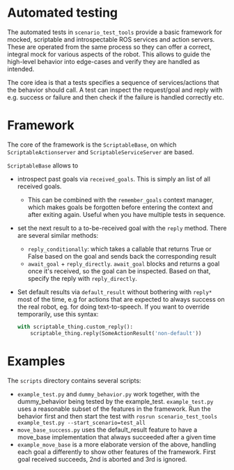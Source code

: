 # Automated testing

The automated tests in `scenario_test_tools` provide a basic framework for 
mocked, scriptable and introspectable ROS services and action servers.
These are operated from the same process so they can offer a correct, integral mock for various aspects of the robot.
This allows to guide the high-level behavior into edge-cases and verify they are handled as intended. 

The core idea is that a tests specifies a sequence of services/actions that the behavior should call.
A test can inspect the request/goal and reply with e.g. success or failure and 
then check if the failure is handled correctly etc. 

# Framework

The core of the framework is the `ScriptableBase`, 
on which `ScriptableActionserver` and `ScriptableServiceServer` are based.

`ScriptableBase` allows to
- introspect past goals via `received_goals`. This is simply an list of all received goals.
    - This can be combined with the `remember_goals` context manager, 
    which makes goals be forgotten before entering the context and after exiting again. 
    Useful when you have multiple tests in sequence. 
- set the next result to a to-be-received goal with the `reply` method.
  There are several similar methods:
  - `reply_conditionally`: which takes a callable that returns True or False based on the goal and sends back the corresponding result
  - `await_goal` + `reply_directly`. `await_goal` blocks and returns a goal once it's received, so the goal can be inspected. 
    Based on that, specify the reply with `reply_directly`.
- Set default results via `default_result` without bothering with `reply*` most of the time, 
    e.g for actions that are expected to always success on the real robot, eg. for doing text-to-speech.
    If you want to override temporarily, use this syntax:
  
  ```python
  with scriptable_thing.custom_reply():
      scriptable_thing.reply(SomeActionResult('non-default'))
  ```

# Examples
The `scripts` directory contains several scripts: 
- `example_test.py` and `dummy_behavior.py` work together, with the dummy_behavior being tested by the example_test. 
`example_test.py` uses a reasonable subset of the features in the framework. Run the behavior first and then start the test with `rosrun scenario_test_tools example_test.py --start_scenario=test_all`
- `move_base_success.py` uses the default_result feature to have a move_base implementation that always succeeded after a given time
- `example_move_base` is a more elaborate version of the above, handling each goal a differently to show other features of the framework.
    First goal received succeeds, 2nd is aborted and 3rd is ignored.
